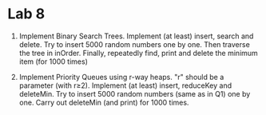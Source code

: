 # Lab 8

1. Implement Binary Search Trees. Implement (at least) insert, search and delete. Try to insert 5000 random numbers one by one. Then traverse the tree in inOrder. Finally, repeatedly find, print and delete the minimum item (for 1000 times)

2. Implement Priority Queues using  r-way heaps. "r" should be a parameter (with r≥2). Implement (at least) insert, reduceKey and deleteMin. Try to insert 5000 random numbers (same as in Q1) one by one. Carry out deleteMin (and print) for 1000 times.